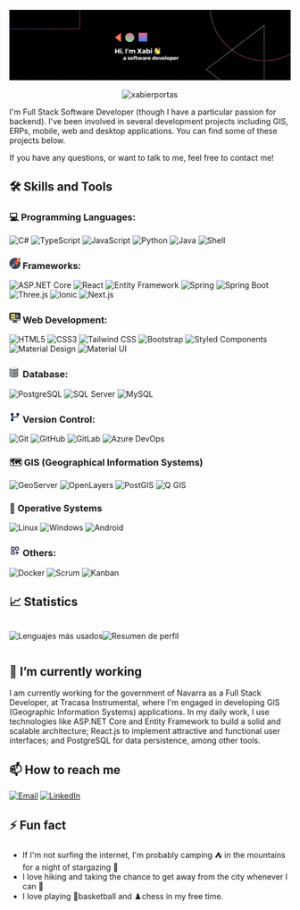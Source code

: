 ![Xportas Banner](./assets/xportas-banner.png)

<div align="center">
  <img src="https://komarev.com/ghpvc/?username=xportas&label=Visitas%20al%20perfil&color=0e75b6&style=flat" alt="xabierportas" />
</div>

I'm Full Stack Software Developer (though I have a particular passion for backend). I've been involved in several development projects including GIS, ERPs, mobile, web and desktop applications. You can find some of these projects below.

If you have any questions, or want to talk to me, feel free to contact me!

## 🛠️ Skills and Tools

### 💻 Programming Languages:
![C#](https://img.shields.io/badge/-C%23-239120?style=for-the-badge&logo=c-sharp&logoColor=white)
![TypeScript](https://img.shields.io/badge/-TypeScript-3178C6?style=for-the-badge&logo=typescript&logoColor=white)
![JavaScript](https://img.shields.io/badge/-JavaScript-F7DF1E?style=for-the-badge&logo=javascript&logoColor=black)
![Python](https://img.shields.io/badge/-Python-3776AB?style=for-the-badge&logo=python&logoColor=white)
![Java](https://img.shields.io/badge/-Java-007396?style=for-the-badge&logo=java&logoColor=white)
![Shell](https://img.shields.io/badge/-Shell-5391FE?style=for-the-badge&logo=gnu-bash&logoColor=white)

### <img src="./assets/rocket.svg" style="height: 20px;"> Frameworks:
![ASP.NET Core](https://img.shields.io/badge/-ASP.NET%20Core-512BD4?style=for-the-badge&logo=.net&logoColor=white)
![React](https://img.shields.io/badge/-React-61DAFB?style=for-the-badge&logo=react&logoColor=black)
![Entity Framework](https://img.shields.io/badge/-Entity%20Framework-512BD4?style=for-the-badge&logo=.net&logoColor=white)
![Spring](https://img.shields.io/badge/Spring-6DB33F?style=for-the-badge&logo=spring&logoColor=white)
![Spring Boot](https://img.shields.io/badge/Spring_Boot-6DB33F?style=for-the-badge&logo=spring-boot&logoColor=white)
![Three.js](https://img.shields.io/badge/ThreeJs-black?style=for-the-badge&logo=three.js&logoColor=white)
![Ionic](https://img.shields.io/badge/-Ionic-3880FF?style=for-the-badge&logo=ionic&logoColor=white)
![Next.js](https://img.shields.io/badge/next%20js-000000?style=for-the-badge&logo=nextdotjs&logoColor=white)

### <img src="./assets/codigo.png" style="height: 20px;">  Web Development:
![HTML5](https://img.shields.io/badge/-HTML5-E34F26?style=for-the-badge&logo=html5&logoColor=white)
![CSS3](https://img.shields.io/badge/-CSS3-1572B6?style=for-the-badge&logo=css3&logoColor=white)
![Tailwind CSS](https://img.shields.io/badge/-Tailwind%20CSS-38B2AC?style=for-the-badge&logo=tailwind-css&logoColor=white)
![Bootstrap](https://img.shields.io/badge/-Bootstrap-7952B3?style=for-the-badge&logo=bootstrap&logoColor=white)
![Styled Components](https://img.shields.io/badge/styled--components-DB7093?style=for-the-badge&logo=styled-components&logoColor=white)
![Material Design](https://img.shields.io/badge/material%20design-757575?style=for-the-badge&logo=material%20design&logoColor=white)
![Material UI](https://img.shields.io/badge/Material%20UI-007FFF?style=for-the-badge&logo=mui&logoColor=white)

### <img src="./assets/database.svg" style="height: 20px;"> Database: 
![PostgreSQL](https://img.shields.io/badge/-PostgreSQL-336791?style=for-the-badge&logo=postgresql&logoColor=white)
![SQL Server](https://img.shields.io/badge/-SQL%20Server-CC2927?style=for-the-badge&logo=microsoft-sql-server&logoColor=white)
![MySQL](https://img.shields.io/badge/-MySQL-4479A1?style=for-the-badge&logo=mysql&logoColor=white)

### <img src="./assets/git-branch.svg" style="height: 20px;"> Version Control:
![Git](https://img.shields.io/badge/-Git-F05032?style=for-the-badge&logo=git&logoColor=white)
![GitHub](https://img.shields.io/badge/-GitHub-181717?style=for-the-badge&logo=github&logoColor=white)
![GitLab](https://img.shields.io/badge/GitLab-330F63?style=for-the-badge&logo=gitlab&logoColor=white)
![Azure DevOps](https://img.shields.io/badge/-Azure%20DevOps-0078D7?style=for-the-badge&logo=azure-devops&logoColor=white)

### 🗺️ GIS (Geographical Information Systems)
![GeoServer](https://img.shields.io/badge/GeoServer-darkgreen?style=for-the-badge)
![OpenLayers](https://img.shields.io/badge/OpenLayers-blue?style=for-the-badge)
![PostGIS](https://img.shields.io/badge/PostGIS-green?style=for-the-badge)
![Q GIS](https://img.shields.io/badge/qgis-3.28_firenze-93b023?&style=for-the-badge&logo=qgis&logoColor=white)

### 🐧 Operative Systems
![Linux](https://img.shields.io/badge/-Linux-FCC624?style=for-the-badge&logo=linux&logoColor=black)
![Windows](https://img.shields.io/badge/-Windows-0078D6?style=for-the-badge&logo=windows&logoColor=white)
![Android](https://img.shields.io/badge/Android-3DDC84?style=for-the-badge&logo=android&logoColor=white)

### <img src="./assets/add.svg" style="height: 20px;"> Others: 
![Docker](https://img.shields.io/badge/-Docker-2496ED?style=for-the-badge&logo=docker&logoColor=white)
![Scrum](https://img.shields.io/badge/Agile-Scrum-red?style=for-the-badge)
![Kanban](https://img.shields.io/badge/Agile-Kanban-red?style=for-the-badge)

## 📈 Statistics

<div align="center" style="display: flex;">

  ![Lenguajes más usados](https://github-readme-stats.vercel.app/api/top-langs/?username=xportas&layout=compact&theme=dark)

  ![Resumen de perfil](https://github-profile-summary-cards.vercel.app/api/cards/profile-details?username=xportas&theme=dark)
</div>

## 🌱 I’m currently working

I am currently working for the government of Navarra as a Full Stack Developer, at Tracasa Instrumental, where I'm engaged in developing GIS (Geographic Information Systems) applications. In my daily work, I use technologies like ASP.NET Core and Entity Framework to build a solid and scalable architecture; React.js to implement attractive and functional user interfaces; and PostgreSQL for data persistence, among other tools.

## 📫 How to reach me

<div align="left">
  <a href="mailto:xabierportasglz@gmail.com" target="_blank"><img src="https://img.shields.io/badge/-Email-D14836?style=for-the-badge&logo=gmail&logoColor=white" alt="Email"/></a>
  <a href="https://www.linkedin.com/in/xabierportas/" target="_blank" rel="noopener noreferrer"><img src="https://img.shields.io/badge/-LinkedIn-0077B5?style=for-the-badge&logo=linkedin&logoColor=white" alt="LinkedIn"/></a>
</div>

## ⚡ Fun fact

- If I'm not surfing the internet, I'm probably camping ⛺️ in the mountains for a night of stargazing 🔭
- I love hiking and taking the chance to get away from the city whenever I can 🗻
- I love playing 🏀basketball and ♟️chess in my free time.
